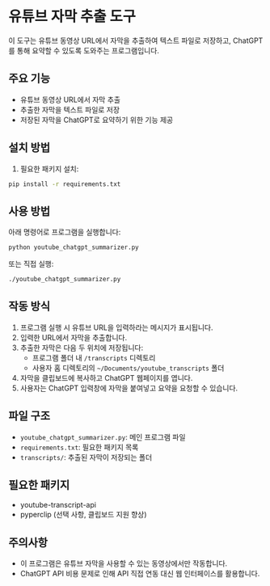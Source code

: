 # 유튜브 자막 추출 도구

이 도구는 유튜브 동영상 URL에서 자막을 추출하여 텍스트 파일로 저장하고, ChatGPT를 통해 요약할 수 있도록 도와주는 프로그램입니다.

## 주요 기능

- 유튜브 동영상 URL에서 자막 추출
- 추출한 자막을 텍스트 파일로 저장
- 저장된 자막을 ChatGPT로 요약하기 위한 기능 제공

## 설치 방법

1. 필요한 패키지 설치:

```bash
pip install -r requirements.txt
```

## 사용 방법

아래 명령어로 프로그램을 실행합니다:

```bash
python youtube_chatgpt_summarizer.py
```

또는 직접 실행:

```bash
./youtube_chatgpt_summarizer.py
```

## 작동 방식

1. 프로그램 실행 시 유튜브 URL을 입력하라는 메시지가 표시됩니다.
2. 입력한 URL에서 자막을 추출합니다.
3. 추출한 자막은 다음 두 위치에 저장됩니다:
   - 프로그램 폴더 내 `/transcripts` 디렉토리
   - 사용자 홈 디렉토리의 `~/Documents/youtube_transcripts` 폴더
4. 자막을 클립보드에 복사하고 ChatGPT 웹페이지를 엽니다.
5. 사용자는 ChatGPT 입력창에 자막을 붙여넣고 요약을 요청할 수 있습니다.

## 파일 구조

- `youtube_chatgpt_summarizer.py`: 메인 프로그램 파일
- `requirements.txt`: 필요한 패키지 목록
- `transcripts/`: 추출된 자막이 저장되는 폴더

## 필요한 패키지

- youtube-transcript-api
- pyperclip (선택 사항, 클립보드 지원 향상)

## 주의사항

- 이 프로그램은 유튜브 자막을 사용할 수 있는 동영상에서만 작동합니다.
- ChatGPT API 비용 문제로 인해 API 직접 연동 대신 웹 인터페이스를 활용합니다. 